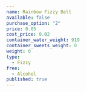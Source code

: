 ```yaml
---
name: Rainbow Fizzy Belt
available: false
purchase_option: "2"
price: 0.05
cost_price: 0.02
container_water_weight: 919
container_sweets_weight: 0
weight: 0
type: 
  - Fizzy
free: 
  - Alcohol
published: true
---
```

